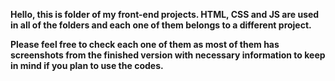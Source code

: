 
**Hello, this is folder of my front-end projects. HTML, CSS and JS are used in all of the folders and each one of them belongs to a different project.**

**Please feel free to check each one of them as most of them has screenshots from the finished version with necessary information to keep in mind if you plan to use the codes.**

